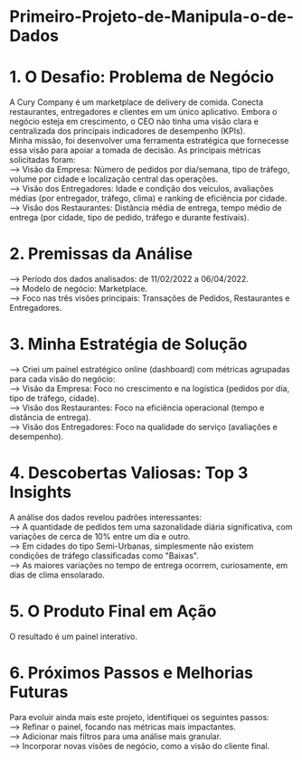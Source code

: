 # Primeiro-Projeto-de-Manipula-o-de-Dados

# 1. O Desafio: Problema de Negócio  
A Cury Company é um marketplace de delivery de comida. Conecta restaurantes, entregadores e clientes em um único aplicativo. Embora o negócio esteja em crescimento, o CEO não tinha uma visão clara e centralizada dos principais indicadores de desempenho (KPIs).  
Minha missão, foi desenvolver uma ferramenta estratégica que fornecesse essa visão para apoiar a tomada de decisão. As principais métricas solicitadas foram:  
--> Visão da Empresa: Número de pedidos por dia/semana, tipo de tráfego, volume por cidade e localização central das operações.  
--> Visão dos Entregadores: Idade e condição dos veículos, avaliações médias (por entregador, tráfego, clima) e ranking de eficiência por cidade.  
--> Visão dos Restaurantes: Distância média de entrega, tempo médio de entrega (por cidade, tipo de pedido, tráfego e durante festivais).  

# 2. Premissas da Análise  
--> Período dos dados analisados: de 11/02/2022 a 06/04/2022.  
--> Modelo de negócio: Marketplace.  
--> Foco nas três visões principais: Transações de Pedidos, Restaurantes e Entregadores.  

# 3. Minha Estratégia de Solução  
--> Criei um painel estratégico online (dashboard) com métricas agrupadas para cada visão do negócio:  
--> Visão da Empresa: Foco no crescimento e na logística (pedidos por dia, tipo de tráfego, cidade).  
--> Visão dos Restaurantes: Foco na eficiência operacional (tempo e distância de entrega).  
--> Visão dos Entregadores: Foco na qualidade do serviço (avaliações e desempenho).  

# 4. Descobertas Valiosas: Top 3 Insights  
A análise dos dados revelou padrões interessantes:  
--> A quantidade de pedidos tem uma sazonalidade diária significativa, com variações de cerca de 10% entre um dia e outro.  
--> Em cidades do tipo Semi-Urbanas, simplesmente não existem condições de tráfego classificadas como "Baixas".  
--> As maiores variações no tempo de entrega ocorrem, curiosamente, em dias de clima ensolarado.  

# 5. O Produto Final em Ação  
O resultado é um painel interativo.  

# 6. Próximos Passos e Melhorias Futuras  
Para evoluir ainda mais este projeto, identifiquei os seguintes passos:  
--> Refinar o painel, focando nas métricas mais impactantes.  
--> Adicionar mais filtros para uma análise mais granular.  
--> Incorporar novas visões de negócio, como a visão do cliente final.  

